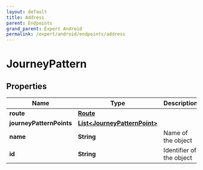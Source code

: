 ```yaml
---
layout: default
title: Address
parent: Endpoints
grand_parent: Expert Android
permalink: /expert/android/endpoints/address
---
```


# JourneyPattern

## Properties
Name | Type | Description | Notes
------------ | ------------- | ------------- | -------------
**route** | [**Route**](Route.md) |  |  [optional]
**journeyPatternPoints** | [**List&lt;JourneyPatternPoint&gt;**](JourneyPatternPoint.md) |  |  [optional]
**name** | **String** | Name of the object | 
**id** | **String** | Identifier of the object | 



